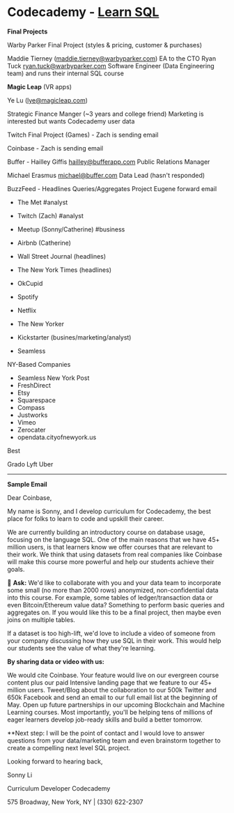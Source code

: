 # Codecademy - [Learn SQL](https://www.codecademy.com/learn/learn-sql)

**Final Projects**

Warby Parker Final Project (styles & pricing, customer & purchases)
 
Maddie Tierney (maddie.tierney@warbyparker.com)
	EA to the CTO
Ryan Tuck ryan.tuck@warbyparker.com
Software Engineer (Data Engineering team) and runs their internal SQL course 

**Magic Leap** (VR apps)

Ye Lu (lye@magicleap.com)

Strategic Finance Manger (~3 years and college friend)
Marketing is interested but wants Codecademy user data

Twitch Final Project (Games) - Zach is sending email

Coinbase - Zach is sending email

Buffer - Hailley Giffis hailley@bufferapp.com
	Public Relations Manager

Michael Erasmus michael@buffer.com
Data Lead (hasn't responded)

BuzzFeed - Headlines Queries/Aggregates Project
Eugene forward email


- The Met 				#analyst
- Twitch (Zach) 			#analyst
- Meetup (Sonny/Catherine) 	#business
- Airbnb (Catherine)
- Wall Street Journal (headlines)
- The New York Times (headlines)
- OkCupid
- Spotify
- Netflix
- The New Yorker
- Kickstarter (busines/marketing/analyst)


- Seamless

NY-Based Companies

- Seamless
New York Post
- FreshDirect
- Etsy
- Squarespace
- Compass
- Justworks
- Vimeo
- Zerocater
- opendata.cityofnewyork.us

Best

Grado
Lyft
Uber

---

**Sample Email**

Dear Coinbase,

My name is Sonny, and I develop curriculum for Codecademy, the best place for folks to learn to code and upskill their career.

We are currently building an introductory course on database usage, focusing on the language SQL. One of the main reasons that we have 45+ million users, is that learners know we offer courses that are relevant to their work. We think that using datasets from real companies like Coinbase will make this course more powerful and help our students achieve their goals.

🏅 **Ask:** We'd like to collaborate with you and your data team to incorporate some small (no more than 2000 rows) anonymized, non-confidential data into this course. For example, some tables of ledger/transaction data or even Bitcoin/Ethereum value data? Something to perform basic queries and aggregates on. If you would like this to be a final project, then maybe even joins on multiple tables.

If a dataset is too high-lift, we'd love to include a video of someone from your company discussing how they use SQL in their work. This would help our students see the value of what they're learning.

**By sharing data or video with us:**

We would cite Coinbase. Your feature would live on our evergreen course content plus our paid Intensive landing page that we feature to our 45+ million users.
Tweet/Blog about the collaboration to our 500k Twitter and 650k Facebook and send an email to our full email list at the beginning of May.
Open up future partnerships in our upcoming Blockchain and Machine Learning courses.
Most importantly, you'll be helping tens of millions of eager learners develop job-ready skills and build a better tomorrow.

**Next step: I will be the point of contact and I would love to answer questions from your data/marketing team and even brainstorm together to create a compelling next level SQL project.

Looking forward to hearing back,

Sonny Li

Curriculum Developer
Codecademy

575 Broadway, New York, NY | (330) 622-2307
